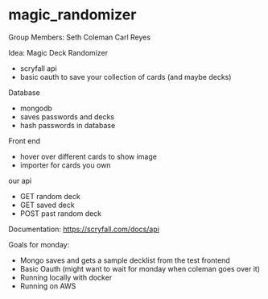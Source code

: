 # magic_randomizer

Group Members:
Seth Coleman
Carl Reyes

Idea: Magic Deck Randomizer

- scryfall api
- basic oauth to save your collection of cards (and maybe decks)

Database
- mongodb
- saves passwords and decks
- hash passwords in database

Front end
- hover over different cards to show image
- importer for cards you own

our api
- GET random deck
- GET saved deck
- POST past random deck

Documentation:
https://scryfall.com/docs/api

Goals for monday:
- Mongo saves and gets a sample decklist from the test frontend
- Basic Oauth (might want to wait for monday when coleman goes over it)
- Running locally with docker
- Running on AWS
